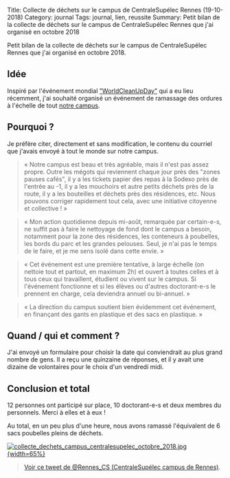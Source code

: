 Title: Collecte de déchets sur le campus de CentraleSupélec Rennes (19-10-2018)
Category: journal
Tags: journal, lien, reussite
Summary: Petit bilan de la collecte de déchets sur le campus de CentraleSupélec Rennes que j'ai organisé en octobre 2018

Petit bilan de la collecte de déchets sur le campus de CentraleSupélec Rennes que j'ai organisé en octobre 2018.

## Idée

Inspiré par l'événement mondial ["WorldCleanUpDay"](https://WorldCleanUpDay.fr/) qui a eu lieu récemment, j'ai souhaité organisé un événement de ramassage des ordures à l'échelle de tout [notre campus](http://www.rennes.centralesupelec.fr/).

## Pourquoi ?

Je préfère citer, directement et sans modification, le contenu du courriel que j'avais envoyé à tout le monde sur notre campus.

> « Notre campus est beau et très agréable, mais il n'est pas assez propre.
> Outre les mégots qui reviennent chaque jour près des "zones pauses cafés", il y a les tickets papier des repas à la Sodexo près de l'entrée au -1, il y a les mouchoirs et autre petits déchets près de la route, il y a les bouteilles et déchets près des résidences, etc.
> Nous pouvons corriger rapidement tout cela, avec une initiative citoyenne et collective ! »

> « Mon action quotidienne depuis mi-août, remarquée par certain-e-s, ne suffit pas à faire le nettoyage de fond dont le campus a besoin, notamment pour la zone des résidences, les conteneurs à poubelles, les bords du parc et les grandes pelouses. Seul, je n'ai pas le temps de le faire, et je me sens isolé dans cette envie. »

> « Cet événement est une première tentative, à large échelle (on nettoie tout et partout, en maximum 2h) et ouvert à toutes celles et à tous ceux qui travaillent, étudient ou vivent sur le campus.  Si l'événement fonctionne et si les élèves ou d'autres doctorant-e-s le prennent en charge, cela deviendra annuel ou bi-annuel. »

> « La direction du campus soutient bien évidemment cet événement, en finançant des gants en plastique et des sacs en plastique. »

## Quand / qui et comment ?

J'ai envoyé un formulaire pour choisir la date qui conviendrait au plus grand nombre de gens.
Il a reçu une quinzaine de réponses, et il y avait une dizaine de volontaires pour le choix d'un vendredi midi.

## Conclusion et total

12 personnes ont participé sur place, 10 doctorant-e-s et deux membres du personnels.
Merci à elles et à eux !

Au total, en un peu plus d'une heure, nous avons ramassé l'équivalent de 6 sacs poubelles pleins de déchets.

[![collecte_dechets_campus_centralesupelec_octobre_2018.jpg]({static}images/collecte_dechets_campus_centralesupelec_octobre_2018.jpg){width=65%}]({static}images/collecte_dechets_campus_centralesupelec_octobre_2018.jpg)

> [Voir ce tweet de @Rennes_CS (CentraleSupélec campus de Rennes)](https://twitter.com/Rennes_CS/status/1053280513711058948).

